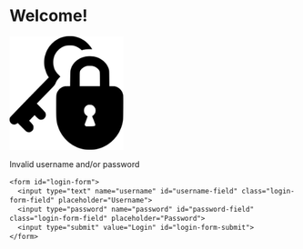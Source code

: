 <head>
  <meta charset="UTF-8">
  <meta name="viewport" content="width=device-width, initial-scale=1.0">
  <title>Login</title>
  <link rel="icon" type="image/png" href="./Favicons/LockKey-16x16.png">
  <link href="https://fonts.googleapis.com/css2?family=Open+Sans:wght@300;400&family=Rubik&display=swap" rel="stylesheet">
  <link rel="stylesheet" href="login.css">
  <script defer src="login.js"></script>
</head>

<body>
  <main id="main-holder">
    <h1 id="login-header">Welcome!</h1>
    <img src='https://github.com/CozmoKitten/CozmoKitten.github.io/blob/main/ImageAssets./pngfind.com-lock-png-545032.png?raw=true' alt="An image of a lock and key" width="200" height="200"> <img>
    <div id="login-error-msg-holder">
      <p id="login-error-msg">Invalid username <span id="error-msg-second-line">and/or password</span></p>
    </div>
    
    <form id="login-form">
      <input type="text" name="username" id="username-field" class="login-form-field" placeholder="Username">
      <input type="password" name="password" id="password-field" class="login-form-field" placeholder="Password">
      <input type="submit" value="Login" id="login-form-submit">
    </form>
  
  </main>
</body>

</html>
